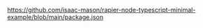 <!-- Basic config for Rapier -->

https://github.com/isaac-mason/rapier-node-typescript-minimal-example/blob/main/package.json

